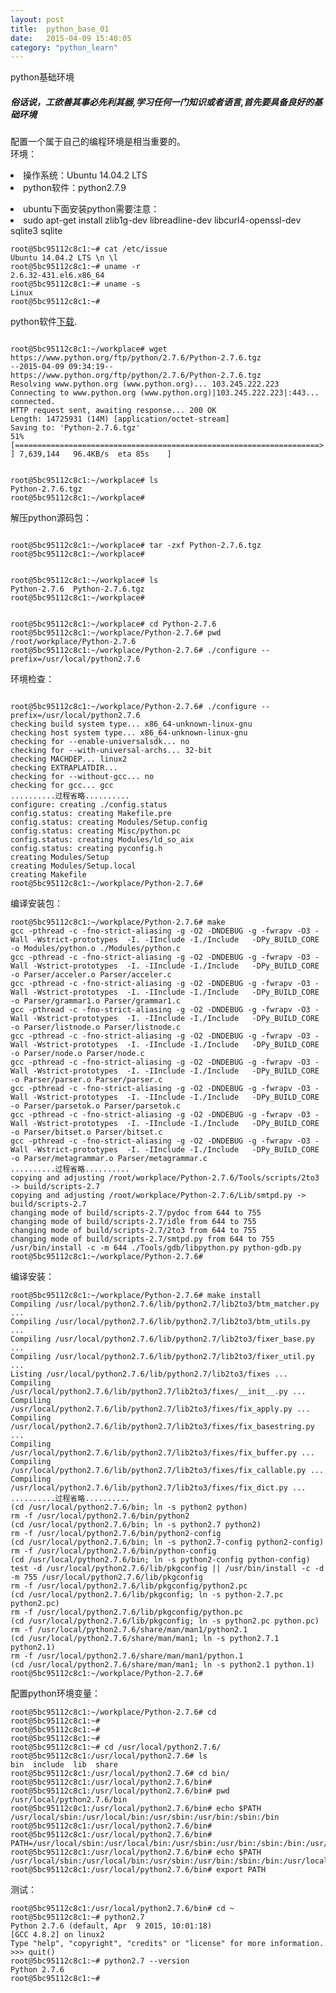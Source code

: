 ```yaml
---
layout: post
title:  python_base_01
date:   2015-04-09 15:40:05
category: "python_learn"
---
```

python基础环境

<h5><p>俗话说，工欲善其事必先利其器,学习任何一门知识或者语言,首先要具备良好的基础环境</p></h5>
<p>
配置一个属于自己的编程环境是相当重要的。</br>
环境：</br>
<li>操作系统：Ubuntu 14.04.2 LTS</br></li>
<li>	python软件：python2.7.9</br></li>
</p>
<p><li>ubuntu下面安装python需要注意：</li>
<li>sudo apt-get install zlib1g-dev libreadline-dev  libcurl4-openssl-dev  sqlite3 sqlite</li>
</p>
<pre>
<code>root@5bc95112c8c1:~# cat /etc/issue
Ubuntu 14.04.2 LTS \n \l
root@5bc95112c8c1:~# uname -r
2.6.32-431.el6.x86_64
root@5bc95112c8c1:~# uname -s
Linux
root@5bc95112c8c1:~# </code>
</pre>

<p>python软件<a href="https://www.python.org/downloads/">下载</a>.</p>

<pre>
<code>
root@5bc95112c8c1:~/workplace# wget https://www.python.org/ftp/python/2.7.6/Python-2.7.6.tgz
--2015-04-09 09:34:19--  https://www.python.org/ftp/python/2.7.6/Python-2.7.6.tgz
Resolving www.python.org (www.python.org)... 103.245.222.223
Connecting to www.python.org (www.python.org)|103.245.222.223|:443... connected.
HTTP request sent, awaiting response... 200 OK
Length: 14725931 (14M) [application/octet-stream]
Saving to: 'Python-2.7.6.tgz'
51% [====================================================================>                                                                ] 7,639,144   96.4KB/s  eta 85s    ]
</code></pre>
<pre>
<code>
root@5bc95112c8c1:~/workplace# ls
Python-2.7.6.tgz
root@5bc95112c8c1:~/workplace#
</code></pre> 
解压python源码包：
<pre>
<code>
root@5bc95112c8c1:~/workplace# tar -zxf Python-2.7.6.tgz 
root@5bc95112c8c1:~/workplace#
</code></pre> 

<pre>
<code>
root@5bc95112c8c1:~/workplace# ls
Python-2.7.6  Python-2.7.6.tgz
root@5bc95112c8c1:~/workplace# 
</code></pre>
<pre>
<code>
root@5bc95112c8c1:~/workplace# cd Python-2.7.6
root@5bc95112c8c1:~/workplace/Python-2.7.6# pwd
/root/workplace/Python-2.7.6
root@5bc95112c8c1:~/workplace/Python-2.7.6# ./configure --prefix=/usr/local/python2.7.6
</code></pre>

环境检查：
<pre>
<code>
root@5bc95112c8c1:~/workplace/Python-2.7.6# ./configure --prefix=/usr/local/python2.7.6
checking build system type... x86_64-unknown-linux-gnu
checking host system type... x86_64-unknown-linux-gnu
checking for --enable-universalsdk... no
checking for --with-universal-archs... 32-bit
checking MACHDEP... linux2
checking EXTRAPLATDIR... 
checking for --without-gcc... no
checking for gcc... gcc
..........过程省略..........
configure: creating ./config.status
config.status: creating Makefile.pre
config.status: creating Modules/Setup.config
config.status: creating Misc/python.pc
config.status: creating Modules/ld_so_aix
config.status: creating pyconfig.h
creating Modules/Setup
creating Modules/Setup.local
creating Makefile
root@5bc95112c8c1:~/workplace/Python-2.7.6#
</code></pre>  

编译安装包：

<pre>
<code>root@5bc95112c8c1:~/workplace/Python-2.7.6# make
gcc -pthread -c -fno-strict-aliasing -g -O2 -DNDEBUG -g -fwrapv -O3 -Wall -Wstrict-prototypes  -I. -IInclude -I./Include   -DPy_BUILD_CORE -o Modules/python.o ./Modules/python.c
gcc -pthread -c -fno-strict-aliasing -g -O2 -DNDEBUG -g -fwrapv -O3 -Wall -Wstrict-prototypes  -I. -IInclude -I./Include   -DPy_BUILD_CORE -o Parser/acceler.o Parser/acceler.c
gcc -pthread -c -fno-strict-aliasing -g -O2 -DNDEBUG -g -fwrapv -O3 -Wall -Wstrict-prototypes  -I. -IInclude -I./Include   -DPy_BUILD_CORE -o Parser/grammar1.o Parser/grammar1.c
gcc -pthread -c -fno-strict-aliasing -g -O2 -DNDEBUG -g -fwrapv -O3 -Wall -Wstrict-prototypes  -I. -IInclude -I./Include   -DPy_BUILD_CORE -o Parser/listnode.o Parser/listnode.c
gcc -pthread -c -fno-strict-aliasing -g -O2 -DNDEBUG -g -fwrapv -O3 -Wall -Wstrict-prototypes  -I. -IInclude -I./Include   -DPy_BUILD_CORE -o Parser/node.o Parser/node.c
gcc -pthread -c -fno-strict-aliasing -g -O2 -DNDEBUG -g -fwrapv -O3 -Wall -Wstrict-prototypes  -I. -IInclude -I./Include   -DPy_BUILD_CORE -o Parser/parser.o Parser/parser.c
gcc -pthread -c -fno-strict-aliasing -g -O2 -DNDEBUG -g -fwrapv -O3 -Wall -Wstrict-prototypes  -I. -IInclude -I./Include   -DPy_BUILD_CORE -o Parser/parsetok.o Parser/parsetok.c
gcc -pthread -c -fno-strict-aliasing -g -O2 -DNDEBUG -g -fwrapv -O3 -Wall -Wstrict-prototypes  -I. -IInclude -I./Include   -DPy_BUILD_CORE -o Parser/bitset.o Parser/bitset.c
gcc -pthread -c -fno-strict-aliasing -g -O2 -DNDEBUG -g -fwrapv -O3 -Wall -Wstrict-prototypes  -I. -IInclude -I./Include   -DPy_BUILD_CORE -o Parser/metagrammar.o Parser/metagrammar.c
..........过程省略..........
copying and adjusting /root/workplace/Python-2.7.6/Tools/scripts/2to3 -> build/scripts-2.7
copying and adjusting /root/workplace/Python-2.7.6/Lib/smtpd.py -> build/scripts-2.7
changing mode of build/scripts-2.7/pydoc from 644 to 755
changing mode of build/scripts-2.7/idle from 644 to 755
changing mode of build/scripts-2.7/2to3 from 644 to 755
changing mode of build/scripts-2.7/smtpd.py from 644 to 755
/usr/bin/install -c -m 644 ./Tools/gdb/libpython.py python-gdb.py
root@5bc95112c8c1:~/workplace/Python-2.7.6#
</code></pre> 
编译安装：
<pre>
<code>root@5bc95112c8c1:~/workplace/Python-2.7.6# make install
Compiling /usr/local/python2.7.6/lib/python2.7/lib2to3/btm_matcher.py ...
Compiling /usr/local/python2.7.6/lib/python2.7/lib2to3/btm_utils.py ...
Compiling /usr/local/python2.7.6/lib/python2.7/lib2to3/fixer_base.py ...
Compiling /usr/local/python2.7.6/lib/python2.7/lib2to3/fixer_util.py ...
Listing /usr/local/python2.7.6/lib/python2.7/lib2to3/fixes ...
Compiling /usr/local/python2.7.6/lib/python2.7/lib2to3/fixes/__init__.py ...
Compiling /usr/local/python2.7.6/lib/python2.7/lib2to3/fixes/fix_apply.py ...
Compiling /usr/local/python2.7.6/lib/python2.7/lib2to3/fixes/fix_basestring.py ...
Compiling /usr/local/python2.7.6/lib/python2.7/lib2to3/fixes/fix_buffer.py ...
Compiling /usr/local/python2.7.6/lib/python2.7/lib2to3/fixes/fix_callable.py ...
Compiling /usr/local/python2.7.6/lib/python2.7/lib2to3/fixes/fix_dict.py ...
..........过程省略..........
(cd /usr/local/python2.7.6/bin; ln -s python2 python)
rm -f /usr/local/python2.7.6/bin/python2
(cd /usr/local/python2.7.6/bin; ln -s python2.7 python2)
rm -f /usr/local/python2.7.6/bin/python2-config
(cd /usr/local/python2.7.6/bin; ln -s python2.7-config python2-config)
rm -f /usr/local/python2.7.6/bin/python-config
(cd /usr/local/python2.7.6/bin; ln -s python2-config python-config)
test -d /usr/local/python2.7.6/lib/pkgconfig || /usr/bin/install -c -d -m 755 /usr/local/python2.7.6/lib/pkgconfig
rm -f /usr/local/python2.7.6/lib/pkgconfig/python2.pc
(cd /usr/local/python2.7.6/lib/pkgconfig; ln -s python-2.7.pc python2.pc)
rm -f /usr/local/python2.7.6/lib/pkgconfig/python.pc
(cd /usr/local/python2.7.6/lib/pkgconfig; ln -s python2.pc python.pc)
rm -f /usr/local/python2.7.6/share/man/man1/python2.1
(cd /usr/local/python2.7.6/share/man/man1; ln -s python2.7.1 python2.1)
rm -f /usr/local/python2.7.6/share/man/man1/python.1
(cd /usr/local/python2.7.6/share/man/man1; ln -s python2.1 python.1)
root@5bc95112c8c1:~/workplace/Python-2.7.6# 
</code></pre> 

配置python环境变量：
<pre>
<code>root@5bc95112c8c1:~/workplace/Python-2.7.6# cd
root@5bc95112c8c1:~# 
root@5bc95112c8c1:~# 
root@5bc95112c8c1:~# 
root@5bc95112c8c1:~# cd /usr/local/python2.7.6/
root@5bc95112c8c1:/usr/local/python2.7.6# ls
bin  include  lib  share
root@5bc95112c8c1:/usr/local/python2.7.6# cd bin/
root@5bc95112c8c1:/usr/local/python2.7.6/bin# 
root@5bc95112c8c1:/usr/local/python2.7.6/bin# pwd
/usr/local/python2.7.6/bin
root@5bc95112c8c1:/usr/local/python2.7.6/bin# echo $PATH
/usr/local/sbin:/usr/local/bin:/usr/sbin:/usr/bin:/sbin:/bin
root@5bc95112c8c1:/usr/local/python2.7.6/bin# 
root@5bc95112c8c1:/usr/local/python2.7.6/bin# PATH=/usr/local/sbin:/usr/local/bin:/usr/sbin:/usr/bin:/sbin:/bin:/usr/local/python2.7.6/bin
root@5bc95112c8c1:/usr/local/python2.7.6/bin# echo $PATH 
/usr/local/sbin:/usr/local/bin:/usr/sbin:/usr/bin:/sbin:/bin:/usr/local/python2.7.6/bin
root@5bc95112c8c1:/usr/local/python2.7.6/bin# export PATH 
</code></pre>
测试：
<pre>
<code>root@5bc95112c8c1:/usr/local/python2.7.6/bin# cd ~          
root@5bc95112c8c1:~# python2.7
Python 2.7.6 (default, Apr  9 2015, 10:01:18) 
[GCC 4.8.2] on linux2
Type "help", "copyright", "credits" or "license" for more information.
>>> quit()     
root@5bc95112c8c1:~# python2.7 --version
Python 2.7.6
root@5bc95112c8c1:~# 
</code></pre>
